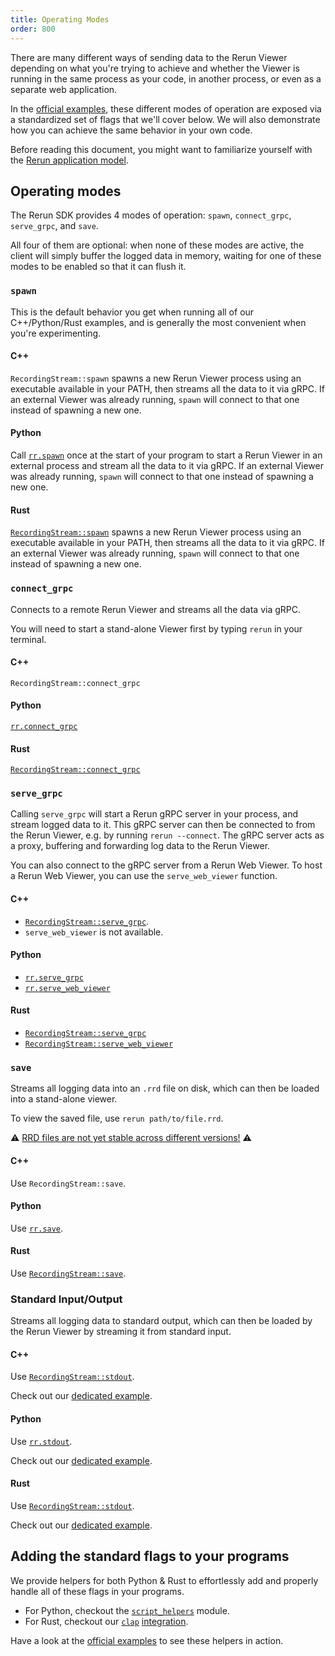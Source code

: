 ```yaml
---
title: Operating Modes
order: 800
---
```


There are many different ways of sending data to the Rerun Viewer depending on what you're trying to achieve and whether the Viewer is running in the same process as your code, in another process, or even as a separate web application.

In the [official examples](/examples), these different modes of operation are exposed via a standardized set of flags that we'll cover below.
We will also demonstrate how you can achieve the same behavior in your own code.

Before reading this document, you might want to familiarize yourself with the [Rerun application model](../../concepts/app-model.md).

## Operating modes

The Rerun SDK provides 4 modes of operation: `spawn`, `connect_grpc`, `serve_grpc`, and `save`.

All four of them are optional: when none of these modes are active, the client will simply buffer the logged data in memory, waiting for one of these modes to be enabled so that it can flush it.

### `spawn`

This is the default behavior you get when running all of our C++/Python/Rust examples, and is generally the most convenient when you're experimenting.

#### C++
`RecordingStream::spawn` spawns a new Rerun Viewer process using an executable available in your PATH, then streams all the data to it via gRPC. If an external Viewer was already running, `spawn` will connect to that one instead of spawning a new one.

#### Python
Call [`rr.spawn`](https://ref.rerun.io/docs/python/stable/common/initialization_functions/#rerun.spawn) once at the start of your program to start a Rerun Viewer in an external process and stream all the data to it via gRPC. If an external Viewer was already running, `spawn` will connect to that one instead of spawning a new one.

#### Rust
[`RecordingStream::spawn`](https://docs.rs/rerun/latest/rerun/struct.RecordingStream.html#method.spawn) spawns a new Rerun Viewer process using an executable available in your PATH, then streams all the data to it via gRPC. If an external Viewer was already running, `spawn` will connect to that one instead of spawning a new one.


### `connect_grpc`

Connects to a remote Rerun Viewer and streams all the data via gRPC.

You will need to start a stand-alone Viewer first by typing `rerun` in your terminal.

#### C++
`RecordingStream::connect_grpc`

#### Python
[`rr.connect_grpc`](https://ref.rerun.io/docs/python/stable/common/initialization_functions/#rerun.connect_grpc)

#### Rust
[`RecordingStream::connect_grpc`](https://docs.rs/rerun/latest/rerun/struct.RecordingStream.html#method.connect_grpc)


### `serve_grpc`
Calling `serve_grpc` will start a Rerun gRPC server in your process, and stream logged data to it.
This gRPC server can then be connected to from the Rerun Viewer, e.g. by running `rerun --connect`.
The gRPC server acts as a proxy, buffering and forwarding log data to the Rerun Viewer.

You can also connect to the gRPC server from a Rerun Web Viewer.
To host a Rerun Web Viewer, you can use the `serve_web_viewer` function.

#### C++
* [`RecordingStream::serve_grpc`](https://ref.rerun.io/docs/cpp/stable/classrerun_1_1RecordingStream.html).
* `serve_web_viewer` is not available.

#### Python
* [`rr.serve_grpc`](https://ref.rerun.io/docs/python/stable/common/initialization_functions/#rerun.serve_grpc)
* [`rr.serve_web_viewer`](https://ref.rerun.io/docs/python/stable/common/initialization_functions/#rerun.serve_web_viewer)

#### Rust
* [`RecordingStream::serve_grpc`](https://docs.rs/rerun/latest/rerun/struct.RecordingStream.html#method.serve_grpc)
* [`RecordingStream::serve_web_viewer`](https://docs.rs/rerun/latest/rerun/struct.RecordingStream.html#method.serve_web_viewer)


### `save`

Streams all logging data into an `.rrd` file on disk, which can then be loaded into a stand-alone viewer.

To view the saved file, use `rerun path/to/file.rrd`.

⚠️ [RRD files are not yet stable across different versions!](https://github.com/rerun-io/rerun/issues/6410) ⚠️

#### C++
Use `RecordingStream::save`.

#### Python
Use [`rr.save`](https://ref.rerun.io/docs/python/stable/common/initialization_functions/#rerun.save).

#### Rust
Use [`RecordingStream::save`](https://docs.rs/rerun/latest/rerun/struct.RecordingStream.html#method.save).


### Standard Input/Output

Streams all logging data to standard output, which can then be loaded by the Rerun Viewer by streaming it from standard input.

#### C++

Use [`RecordingStream::stdout`](https://ref.rerun.io/docs/cpp/stable/classrerun_1_1RecordingStream.html).

Check out our [dedicated example](https://github.com/rerun-io/rerun/tree/latest/examples/cpp/stdio/main.cpp).

#### Python

Use [`rr.stdout`](https://ref.rerun.io/docs/python/stable/common/initialization_functions/#rerun.stdout).

Check out our [dedicated example](https://github.com/rerun-io/rerun/tree/latest/examples/python/stdio/stdio.py).

#### Rust

Use [`RecordingStream::stdout`](https://docs.rs/rerun/latest/rerun/struct.RecordingStream.html#method.stdout).

Check out our [dedicated example](https://github.com/rerun-io/rerun/tree/latest/examples/rust/stdio/src/main.rs).


## Adding the standard flags to your programs

We provide helpers for both Python & Rust to effortlessly add and properly handle all of these flags in your programs.

- For Python, checkout the [`script_helpers`](https://ref.rerun.io/docs/python/stable/common/script_helpers/) module.
- For Rust, checkout our [`clap`]() [integration](https://docs.rs/rerun/latest/rerun/clap/index.html).

Have a look at the [official examples](/examples) to see these helpers in action.
